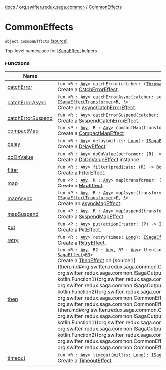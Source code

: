 [docs](../../index.md) / [org.swiften.redux.saga.common](../index.md) / [CommonEffects](./index.md)

# CommonEffects

`object CommonEffects` [(source)](https://github.com/protoman92/KotlinRedux/tree/master/common/common-saga/src/main/kotlin/org/swiften/redux/saga/common/CommonEffects.kt#L14)

Top-level namespace for [ISagaEffect](../-i-saga-effect.md) helpers

### Functions

| Name | Summary |
|---|---|
| [catchError](catch-error.md) | `fun <R : `[`Any`](https://kotlinlang.org/api/latest/jvm/stdlib/kotlin/-any/index.html)`> catchError(catcher: (`[`Throwable`](https://kotlinlang.org/api/latest/jvm/stdlib/kotlin/-throwable/index.html)`) -> `[`R`](catch-error.md#R)`): `[`ISagaEffectTransformer`](../-i-saga-effect-transformer.md)`<`[`R`](catch-error.md#R)`, `[`R`](catch-error.md#R)`>`<br>Create a [CatchErrorEffect](../-catch-error-effect/index.md). |
| [catchErrorAsync](catch-error-async.md) | `fun <R : `[`Any`](https://kotlinlang.org/api/latest/jvm/stdlib/kotlin/-any/index.html)`> catchErrorAsync(catcher: suspend <ERROR CLASS>.(`[`Throwable`](https://kotlinlang.org/api/latest/jvm/stdlib/kotlin/-throwable/index.html)`) -> <ERROR CLASS><`[`R`](catch-error-async.md#R)`>): `[`ISagaEffectTransformer`](../-i-saga-effect-transformer.md)`<`[`R`](catch-error-async.md#R)`, `[`R`](catch-error-async.md#R)`>`<br>Create an [AsyncCatchErrorEffect](../-async-catch-error-effect/index.md). |
| [catchErrorSuspend](catch-error-suspend.md) | `fun <R : `[`Any`](https://kotlinlang.org/api/latest/jvm/stdlib/kotlin/-any/index.html)`> catchErrorSuspend(catcher: suspend <ERROR CLASS>.(`[`Throwable`](https://kotlinlang.org/api/latest/jvm/stdlib/kotlin/-throwable/index.html)`) -> `[`R`](catch-error-suspend.md#R)`): `[`ISagaEffectTransformer`](../-i-saga-effect-transformer.md)`<`[`R`](catch-error-suspend.md#R)`, `[`R`](catch-error-suspend.md#R)`>`<br>Create a [SuspendCatchErrorEffect](../-suspend-catch-error-effect/index.md). |
| [compactMap](compact-map.md) | `fun <P : `[`Any`](https://kotlinlang.org/api/latest/jvm/stdlib/kotlin/-any/index.html)`, R : `[`Any`](https://kotlinlang.org/api/latest/jvm/stdlib/kotlin/-any/index.html)`> compactMap(transformer: (`[`P`](compact-map.md#P)`) -> `[`R`](compact-map.md#R)`?): `[`ISagaEffectTransformer`](../-i-saga-effect-transformer.md)`<`[`P`](compact-map.md#P)`, `[`R`](compact-map.md#R)`>`<br>Create a [CompactMapEffect](../-compact-map-effect/index.md). |
| [delay](delay.md) | `fun <R : `[`Any`](https://kotlinlang.org/api/latest/jvm/stdlib/kotlin/-any/index.html)`> delay(millis: `[`Long`](https://kotlinlang.org/api/latest/jvm/stdlib/kotlin/-long/index.html)`): `[`ISagaEffectTransformer`](../-i-saga-effect-transformer.md)`<`[`R`](delay.md#R)`, `[`R`](delay.md#R)`>`<br>Create a [DelayEffect](../-delay-effect/index.md). |
| [doOnValue](do-on-value.md) | `fun <R : `[`Any`](https://kotlinlang.org/api/latest/jvm/stdlib/kotlin/-any/index.html)`> doOnValue(performer: (`[`R`](do-on-value.md#R)`) -> `[`Unit`](https://kotlinlang.org/api/latest/jvm/stdlib/kotlin/-unit/index.html)`): `[`ISagaEffectTransformer`](../-i-saga-effect-transformer.md)`<`[`R`](do-on-value.md#R)`, `[`R`](do-on-value.md#R)`>`<br>Create a [DoOnValueEffect](../-do-on-value-effect/index.md) instance. |
| [filter](filter.md) | `fun <R : `[`Any`](https://kotlinlang.org/api/latest/jvm/stdlib/kotlin/-any/index.html)`> filter(predicate: (`[`R`](filter.md#R)`) -> `[`Boolean`](https://kotlinlang.org/api/latest/jvm/stdlib/kotlin/-boolean/index.html)`): `[`ISagaEffectTransformer`](../-i-saga-effect-transformer.md)`<`[`R`](filter.md#R)`, `[`R`](filter.md#R)`>`<br>Create a [FilterEffect](../-filter-effect/index.md). |
| [map](map.md) | `fun <P : `[`Any`](https://kotlinlang.org/api/latest/jvm/stdlib/kotlin/-any/index.html)`, R : `[`Any`](https://kotlinlang.org/api/latest/jvm/stdlib/kotlin/-any/index.html)`> map(transformer: (`[`P`](map.md#P)`) -> `[`R`](map.md#R)`): `[`ISagaEffectTransformer`](../-i-saga-effect-transformer.md)`<`[`P`](map.md#P)`, `[`R`](map.md#R)`>`<br>Create a [MapEffect](../-map-effect/index.md). |
| [mapAsync](map-async.md) | `fun <P : `[`Any`](https://kotlinlang.org/api/latest/jvm/stdlib/kotlin/-any/index.html)`, R : `[`Any`](https://kotlinlang.org/api/latest/jvm/stdlib/kotlin/-any/index.html)`> mapAsync(transformer: suspend <ERROR CLASS>.(`[`P`](map-async.md#P)`) -> <ERROR CLASS><`[`R`](map-async.md#R)`>): `[`ISagaEffectTransformer`](../-i-saga-effect-transformer.md)`<`[`P`](map-async.md#P)`, `[`R`](map-async.md#R)`>`<br>Create an [AsyncMapEffect](../-async-map-effect/index.md). |
| [mapSuspend](map-suspend.md) | `fun <P : `[`Any`](https://kotlinlang.org/api/latest/jvm/stdlib/kotlin/-any/index.html)`, R : `[`Any`](https://kotlinlang.org/api/latest/jvm/stdlib/kotlin/-any/index.html)`> mapSuspend(transformer: suspend <ERROR CLASS>.(`[`P`](map-suspend.md#P)`) -> `[`R`](map-suspend.md#R)`): `[`ISagaEffectTransformer`](../-i-saga-effect-transformer.md)`<`[`P`](map-suspend.md#P)`, `[`R`](map-suspend.md#R)`>`<br>Create a [SuspendMapEffect](../-suspend-map-effect/index.md). |
| [put](put.md) | `fun <P : `[`Any`](https://kotlinlang.org/api/latest/jvm/stdlib/kotlin/-any/index.html)`> put(actionCreator: (`[`P`](put.md#P)`) -> `[`IReduxAction`](../../org.swiften.redux.core/-i-redux-action.md)`): `[`ISagaEffectTransformer`](../-i-saga-effect-transformer.md)`<`[`P`](put.md#P)`, `[`Any`](https://kotlinlang.org/api/latest/jvm/stdlib/kotlin/-any/index.html)`>`<br>Create a [PutEffect](../-put-effect/index.md). |
| [retry](retry.md) | `fun <R : `[`Any`](https://kotlinlang.org/api/latest/jvm/stdlib/kotlin/-any/index.html)`> retry(times: `[`Long`](https://kotlinlang.org/api/latest/jvm/stdlib/kotlin/-long/index.html)`): `[`ISagaEffectTransformer`](../-i-saga-effect-transformer.md)`<`[`R`](retry.md#R)`, `[`R`](retry.md#R)`>`<br>Create a [RetryEffect](../-retry-effect/index.md). |
| [then](then.md) | `fun <R : `[`Any`](https://kotlinlang.org/api/latest/jvm/stdlib/kotlin/-any/index.html)`, R2 : `[`Any`](https://kotlinlang.org/api/latest/jvm/stdlib/kotlin/-any/index.html)`, R3 : `[`Any`](https://kotlinlang.org/api/latest/jvm/stdlib/kotlin/-any/index.html)`> then(source1: `[`ISagaEffect`](../-i-saga-effect.md)`<`[`R`](then.md#R)`>, source2: `[`ISagaEffect`](../-i-saga-effect.md)`<`[`R2`](then.md#R2)`>, combiner: (`[`R`](then.md#R)`, `[`R2`](then.md#R2)`) -> `[`R3`](then.md#R3)`): `[`SagaEffect`](../-saga-effect/index.md)`<`[`R3`](then.md#R3)`>`<br>Create a [ThenEffect](../-then-effect/index.md) on [source1](then.md#org.swiften.redux.saga.common.CommonEffects$then(kotlin.Function1((org.swiften.redux.saga.common.SagaInput, org.swiften.redux.saga.common.ISagaOutput((org.swiften.redux.saga.common.CommonEffects.then.R)))), kotlin.Function1((org.swiften.redux.saga.common.SagaInput, org.swiften.redux.saga.common.ISagaOutput((org.swiften.redux.saga.common.CommonEffects.then.R2)))), kotlin.Function2((org.swiften.redux.saga.common.CommonEffects.then.R, org.swiften.redux.saga.common.CommonEffects.then.R2, org.swiften.redux.saga.common.CommonEffects.then.R3)))/source1) and [source2](then.md#org.swiften.redux.saga.common.CommonEffects$then(kotlin.Function1((org.swiften.redux.saga.common.SagaInput, org.swiften.redux.saga.common.ISagaOutput((org.swiften.redux.saga.common.CommonEffects.then.R)))), kotlin.Function1((org.swiften.redux.saga.common.SagaInput, org.swiften.redux.saga.common.ISagaOutput((org.swiften.redux.saga.common.CommonEffects.then.R2)))), kotlin.Function2((org.swiften.redux.saga.common.CommonEffects.then.R, org.swiften.redux.saga.common.CommonEffects.then.R2, org.swiften.redux.saga.common.CommonEffects.then.R3)))/source2). |
| [timeout](timeout.md) | `fun <R : `[`Any`](https://kotlinlang.org/api/latest/jvm/stdlib/kotlin/-any/index.html)`> timeout(millis: `[`Long`](https://kotlinlang.org/api/latest/jvm/stdlib/kotlin/-long/index.html)`): `[`ISagaEffectTransformer`](../-i-saga-effect-transformer.md)`<`[`R`](timeout.md#R)`, `[`R`](timeout.md#R)`>`<br>Create a [TimeoutEffect](../-timeout-effect/index.md). |

